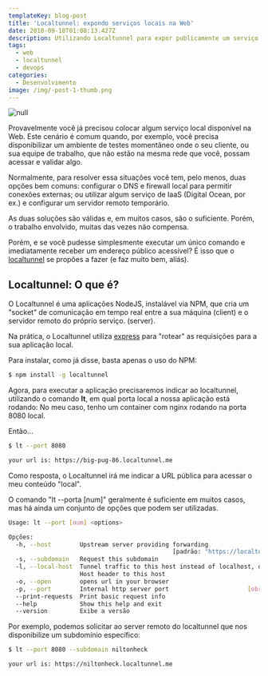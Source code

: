 ```yaml
---
templateKey: blog-post
title: 'Localtunnel: expondo serviços locais na Web'
date: 2018-09-18T01:08:13.427Z
description: Utilizando Localtunnel para expor publicamente um serviço local.
tags:
  - web
  - localtunnel
  - devops
categories:
  - Desenvolvimento
image: /img/-post-1-thumb.png
---
```

![null](/img/captura-de-tela-de-2018-09-17-22-23-46.png)

Provavelmente você já precisou colocar algum serviço local disponível na Web. Este cenário é  comum quando, por exemplo, você precisa disponibilizar um ambiente de testes momentâneo onde o seu cliente, ou sua equipe de trabalho, que não estão na mesma rede que você, possam acessar e validar algo.

Normalmente, para resolver essa situações você tem, pelo menos, duas opções bem comuns: configurar o DNS e firewall local para permitir conexões externas; ou utilizar algum serviço de IaaS (Digital Ocean, por ex.) e configurar um servidor remoto temporário.

As duas soluções são válidas e, em muitos casos, são o suficiente. Porém, o trabalho envolvido, muitas das vezes não compensa.

Porém, e se você pudesse simplesmente executar um único comando e imediatamente receber um endereço público acessível? É isso que o [localtunnel](https://localtunnel.github.io/www/) se propões a fazer (e faz muito bem, aliás).

## Localtunnel: O que é?

O Localtunnel é uma aplicações NodeJS, instalável via NPM, que cria um "socket" de comunicação em tempo real  entre a sua máquina (client) e o servidor remoto do próprio serviço. (server).

Na prática, o Localtunnel utiliza [express](https://expressjs.com/pt-br/) para "rotear" as requisições para a sua aplicação local.

Para instalar, como já disse, basta apenas o uso do NPM:

```bash
$ npm install -g localtunnel
```

Agora, para executar a aplicação precisaremos indicar ao localtunnel, utilizando o comando **lt**, em qual porta local a nossa aplicação está rodando: No meu caso, tenho um container com nginx rodando na porta 8080 local.

Então...

```bash
$ lt --port 8080

your url is: https://big-pug-86.localtunnel.me
```

Como resposta, o Localtunnel irá me indicar a URL pública para acessar o meu conteúdo "local".

O comando "lt --porta \[num]" geralmente é suficiente em muitos casos, mas há ainda um conjunto de opções que podem ser utilizadas.

```bash
Usage: lt --port [num] <options>

Opções:
  -h, --host        Upstream server providing forwarding
                                              [padrão: "https://localtunnel.me"]
  -s, --subdomain   Request this subdomain
  -l, --local-host  Tunnel traffic to this host instead of localhost, override
                    Host header to this host
  -o, --open        opens url in your browser
  -p, --port        Internal http server port                      [obrigatório]
  --print-requests  Print basic request info                           [boolean]
  --help            Show this help and exit                            [boolean]
  --version         Exibe a versão                                     [boolean]
```

Por exemplo, podemos solicitar ao server remoto do localtunnel que nos disponibilize um subdomínio específico:

```bash
$ lt --port 8080 --subdomain niltonheck

your url is: https://niltonheck.localtunnel.me
```
